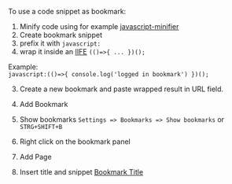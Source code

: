 

To use a code snippet as bookmark:
1. Minify code using for example [javascript-minifier](https://javascript-minifier.com/)
2. Create bookmark snippet
  1. prefix it with `javascript:`
  2. wrap it inside an [IIFE](https://developer.mozilla.org/de/docs/Glossary/IIFE) `(()=>{ ... })();`
  
Example:  
`javascript:(()=>{ console.log('logged in bookmark') })();`

3. Create a new bookmark and paste wrapped result in URL field.

4. Add Bookmark
  1. Show bookmarks 
  `Settings => Bookmarks => Show bookmarks` or `STRG+SHIFT+B`
  2. Right click on the bookmark panel
  3. Add Page
  4. Insert title and snippet
  [Bookmark Title](../bookmark-edit.png)
   



